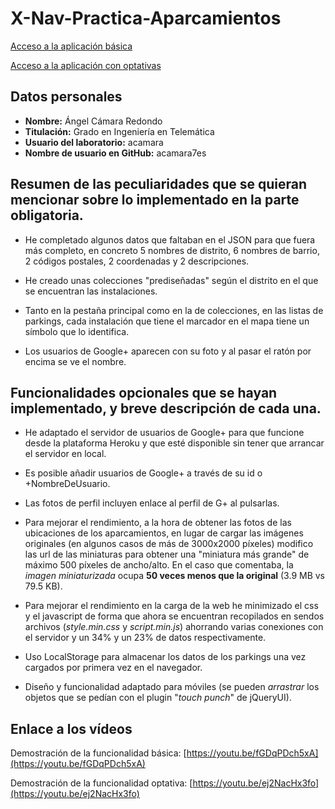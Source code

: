 # X-Nav-Practica-Aparcamientos
[Acceso a la aplicación básica](https://acamara7es.github.io/X-Nav-Practica-Aparcamientos/1.0)

[Acceso a la aplicación con optativas](https://acamara7es.github.io/X-Nav-Practica-Aparcamientos)


## Datos personales
- **Nombre:** Ángel Cámara Redondo
- **Titulación:** Grado en Ingeniería en Telemática
- **Usuario del laboratorio:** acamara
- **Nombre de usuario en GitHub:** acamara7es

## Resumen de las peculiaridades que se quieran mencionar sobre lo implementado en la parte obligatoria.
   - He completado algunos datos que faltaban en el JSON para que fuera más completo, en concreto 5 nombres de distrito, 6 nombres de barrio, 2 códigos postales, 2 coordenadas y 2 descripciones.

   - He creado unas colecciones "prediseñadas" según el distrito en el que se encuentran las instalaciones.

   - Tanto en la pestaña principal como en la de colecciones, en las listas de parkings, cada instalación que tiene el marcador en el mapa tiene un símbolo que lo identifica.

   - Los usuarios de Google+ aparecen con su foto y al pasar el ratón por encima se ve el nombre.

## Funcionalidades opcionales que se hayan implementado, y breve descripción de cada una.
-  He adaptado el servidor de usuarios de Google+ para que funcione desde la plataforma Heroku y que esté disponible sin tener que arrancar el servidor en local.

- Es posible añadir usuarios de Google+ a través de su id o +NombreDeUsuario.

- Las fotos de perfil incluyen enlace al perfil de G+ al pulsarlas.

- Para mejorar el rendimiento, a la hora de obtener las fotos de las ubicaciones de los aparcamientos, en lugar de cargar las imágenes originales (en algunos casos de más de 3000x2000 píxeles) modifico las url de las miniaturas para obtener una "miniatura más grande"  de máximo 500 píxeles de ancho/alto. En el caso que comentaba, la _imagen miniaturizada_ ocupa **50 veces menos que la original** (3.9 MB vs 79.5 KB).

- Para mejorar el rendimiento en la carga de la web he minimizado el css y el javascript de forma que ahora se encuentran recopilados en sendos archivos (_style.min.css_ y _script.min.js_) ahorrando varias conexiones con el servidor y un 34% y un 23% de datos respectivamente.

- Uso LocalStorage para almacenar los datos de los parkings una vez cargados por primera vez en el navegador.

- Diseño y funcionalidad adaptado para móviles (se pueden _arrastrar_ los objetos que se pedían con el plugin "_touch punch_" de jQueryUI).

## Enlace a los vídeos
Demostración de la funcionalidad básica: [https://youtu.be/fGDqPDch5xA](https://youtu.be/fGDqPDch5xA)

Demostración de la funcionalidad optativa: [https://youtu.be/ej2NacHx3fo](https://youtu.be/ej2NacHx3fo)
